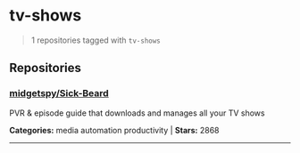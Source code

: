 # tv-shows

> 1 repositories tagged with `tv-shows`

## Repositories

### [midgetspy/Sick-Beard](https://github.com/midgetspy/Sick-Beard)

PVR & episode guide that downloads and manages all your TV shows

**Categories:** media automation productivity  | **Stars:** 2868

---

